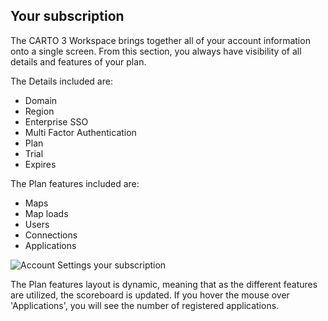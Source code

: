 ## Your subscription

The CARTO 3 Workspace brings together all of your account information onto a single screen. From this section, you always have visibility of all details and features of your plan.

The Details included are:

- Domain
- Region
- Enterprise SSO
- Multi Factor Authentication
- Plan
- Trial
- Expires

The Plan features included are:

- Maps
- Map loads
- Users
- Connections
- Applications

![Account Settings your subscription](/img/cloud-native-workspace/account-settings/settings_your_subscription.png)

The Plan features layout is dynamic, meaning that as the different features are utilized, the scoreboard is updated. If you hover the mouse over 'Applications', you will see the number of registered applications.
